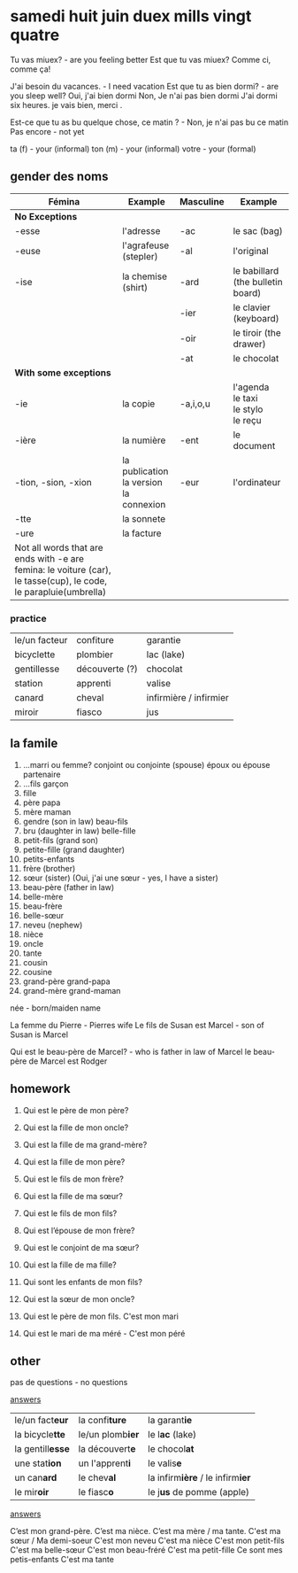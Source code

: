 # samedi huit juin duex mills vingt quatre

Tu vas miuex? - are you feeling better
Est que tu vas miuex?
Comme ci, comme ça!

J'ai besoin du vacances. - I need vacation
Est que tu as bien dormi? - are you sleep well?
Oui, j'ai bien dormi
Non, Je n'ai pas bien dormi
J'ai dormi six heures.
je vais bien, merci .

Est-ce que tu as bu quelque chose, ce matin ? - Non, je n'ai pas bu ce matin
Pas encore - not yet

ta (f) - your (informal)
ton (m) - your (informal)
votre - your (formal)

## gender des noms

| Fémina                                                                                                           | Example                                        | Masculine | Example                                       |
| ---------------------------------------------------------------------------------------------------------------- | ---------------------------------------------- | --------- | --------------------------------------------- |
| **No Exceptions**                                                                                                |                                                |           |
| -esse                                                                                                            | l'adresse                                      | -ac       | le sac (bag)                                  |
| -euse                                                                                                            | l'agrafeuse (stepler)                          | -al       | l'original                                    |
| -ise                                                                                                             | la chemise (shirt)                             | -ard      | le babillard (the bulletin board)             |
|                                                                                                                  |                                                | -ier      | le clavier (keyboard)                         |
|                                                                                                                  |                                                | -oir      | le tiroir (the drawer)                        |
|                                                                                                                  |                                                | -at       | le chocolat                                   |
| **With some exceptions**                                                                                         |                                                |           |                                               |
| -ie                                                                                                              | la copie                                       | -a,i,o,u  | l'agenda<br> le taxi<br> le stylo<br> le reçu |
| -ière                                                                                                            | la numière                                     | -ent      | le document                                   |
| -tion, -sion, -xion                                                                                              | la publication<br> la version<br> la connexion | -eur      | l'ordinateur                                  |
| -tte                                                                                                             | la sonnete                                     |           |                                               |
| -ure                                                                                                             | la facture                                     |           |                                               |
| Not all words that are ends with -e are femina: le voiture (car), le tasse(cup), le code, le parapluie(umbrella) |                                                |           |                                               |

### practice

|               |                |                        |
| ------------- | -------------- | ---------------------- |
| le/un facteur | confiture      | garantie               |
| bicyclette    | plombier       | lac (lake)             |
| gentillesse   | découverte (?) | chocolat               |
| station       | apprenti       | valise                 |
| canard        | cheval         | infirmière / infirmier |
| miroir        | fiasco         | jus                    |

## la famile

1. ...marri ou femme?
   conjoint ou conjointe (spouse)
   époux ou épouse
   partenaire
2. ...fils
   garçon
3. fille
4. père
   papa
5. mère
   maman
6. gendre (son in law)
   beau-fils
7. bru (daughter in law)
   belle-fille
8. petit-fils (grand son)
9. petite-fille (grand daughter)
10. petits-enfants
11. frère (brother)
12. sœur (sister) (Oui, j'ai une sœur - yes, I have a sister)
13. beau-père (father in law)
14. belle-mère
15. beau-frère
16. belle-sœur
17. neveu (nephew)
18. nièce
19. oncle
20. tante
21. cousin
22. cousine
23. grand-père
    grand-papa
24. grand-mère
    grand-maman

née - born/maiden name

La femme du Pierre - Pierres wife
Le fils de Susan est Marcel - son of Susan is Marcel

Qui est le beau-père de Marcel? - who is father in law of Marcel
le beau-père de Marcel est Rodger

## homework

1. Qui est le père de mon père?
2. Qui est la fille de mon oncle?
3. Qui est la fille de ma grand-mère?
4. Qui est la fille de mon père?
5. Qui est le fils de mon frère?
6. Qui est la fille de ma sœur?
7. Qui est le fils de mon fils?
8. Qui est l’épouse de mon frère?
9. Qui est le conjoint de ma sœur?
10. Qui est la fille de ma fille?
11. Qui sont les enfants de mon fils?
12. Qui est la sœur de mon oncle?

13. Qui est le père de mon fils. C'est mon mari
14. Qui est le mari de ma méré - C'est mon péré

## other

pas de questions - no questions

[answers](#practice)

|                    |                    |                                      |
| ------------------ | ------------------ | ------------------------------------ |
| le/un fact**eur**  | la confi**ture**   | la garant**ie**                      |
| la bicycle**tte**  | le/un plomb**ier** | le l**ac** (lake)                    |
| la gentill**esse** | la découvert**e**  | le chocol**at**                      |
| une stat**ion**    | un l'apprent**i**  | le valis**e**                        |
| un can**ard**      | le chev**al**      | la infirm**ière** / le infirm**ier** |
| le mir**oir**      | le fiasc**o**      | le j**us** de pomme (apple)          |

[answers](#homework)

C’est mon grand-père.
C’est ma nièce.
C’est ma mère / ma tante.
C'est ma sœur / Ma demi-soeur
C'est mon neveu
C'est ma nièce
C'est mon petit-fils
C'est ma belle-sœur
C'est mon beau-fréré
C'est ma petit-fille
Ce sont mes petis-enfants
C'est ma tante
